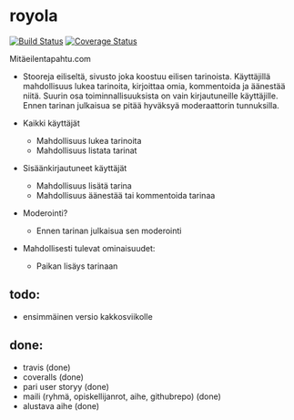 royola
======
[![Build Status](https://travis-ci.org/tmekkelisti/royola.svg?branch=master)](https://travis-ci.org/tmekkelisti/royola)
[![Coverage Status](https://img.shields.io/coveralls/tmekkelisti/royola.svg)](https://coveralls.io/r/tmekkelisti/royola)


Mitäeilentapahtu.com

- Stooreja eiliseltä, sivusto joka koostuu eilisen tarinoista. Käyttäjillä mahdollisuus lukea tarinoita, kirjoittaa omia, kommentoida ja äänestää niitä. Suurin osa toiminnallisuuksista on vain kirjautuneille käyttäjille. Ennen tarinan julkaisua se pitää hyväksyä moderaattorin tunnuksilla. 

- Kaikki käyttäjät
     - Mahdollisuus lukea tarinoita
     - Mahdollisuus listata tarinat 

- Sisäänkirjautuneet käyttäjät
     - Mahdollisuus lisätä tarina
     - Mahdollisuus äänestää tai kommentoida tarinaa

- Moderointi?
     - Ennen tarinan julkaisua sen moderointi
     
- Mahdollisesti tulevat ominaisuudet:
     - Paikan lisäys tarinaan
     
todo:
------
- ensimmäinen versio kakkosviikolle
 
done:
------
- travis (done)
- coveralls (done)
- pari user storyy (done)
- maili (ryhmä, opiskellijanrot,  aihe, githubrepo) (done)
- alustava aihe (done)

